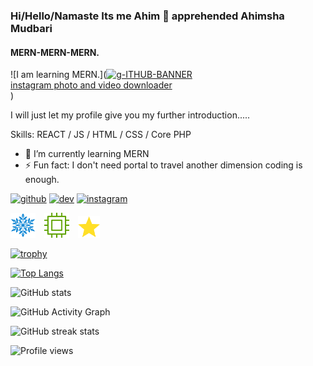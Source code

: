 ### Hi/Hello/Namaste Its me Ahim 👋 apprehended Ahimsha Mudbari

#### MERN-MERN-MERN.
![I am learning MERN.](<a href="https://ibb.co/QfysyF0"><img src="https://i.ibb.co/t4VyVMR/g-ITHUB-BANNER.png" alt="g-ITHUB-BANNER" border="0"></a><br /><a target='_blank' href='https://500pxdownload.com/'>instagram photo and video downloader</a><br />)

I will just let my profile give you my further introduction..... 

Skills:  REACT / JS / HTML / CSS / Core PHP 

- 🌱 I’m currently learning MERN 
- ⚡ Fun fact: I don't need portal to travel another dimension coding is enough.  


[<img src='https://cdn.jsdelivr.net/npm/simple-icons@3.0.1/icons/github.svg' alt='github' height='40'>](https://github.com/AhimshaMudbari)  [<img src='https://cdn.jsdelivr.net/npm/simple-icons@3.0.1/icons/dev-dot-to.svg' alt='dev' height='40'>](https://dev.to/AhimMudbari)  [<img src='https://cdn.jsdelivr.net/npm/simple-icons@3.0.1/icons/instagram.svg' alt='instagram' height='40'>](https://www.instagram.com/ahim_2000/)  

<a href='https://archiveprogram.github.com/'><img src='https://raw.githubusercontent.com/acervenky/animated-github-badges/master/assets/acbadge.gif' width='40' height='40'></a> <a href='https://docs.github.com/en/developers'><img src='https://raw.githubusercontent.com/acervenky/animated-github-badges/master/assets/devbadge.gif' width='40' height='40'></a> <a href='https://stars.github.com/'><img src='https://raw.githubusercontent.com/acervenky/animated-github-badges/master/assets/starbadge.gif' width='35' height='35'></a> 

[![trophy](https://github-profile-trophy.vercel.app/?username=AhimshaMudbari)](https://github.com/ryo-ma/github-profile-trophy)

[![Top Langs](https://github-readme-stats.vercel.app/api/top-langs/?username=AhimshaMudbari)](https://github.com/anuraghazra/github-readme-stats)

![GitHub stats](https://github-readme-stats.vercel.app/api?username=AhimshaMudbari&show_icons=true)  

![GitHub Activity Graph](https://activity-graph.herokuapp.com/graph?username=AhimshaMudbari)  

![GitHub streak stats](https://github-readme-streak-stats.herokuapp.com/?user=AhimshaMudbari)  

![Profile views](https://gpvc.arturio.dev/AhimshaMudbari)  

